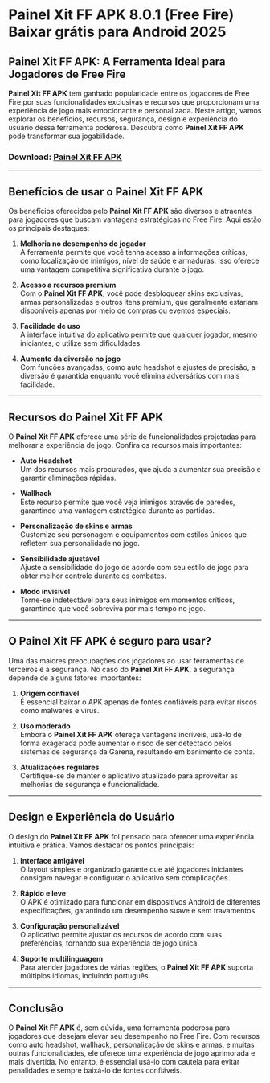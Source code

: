 # Painel Xit FF APK 8.0.1 (Free Fire) Baixar grátis para Android 2025

## **Painel Xit FF APK**: A Ferramenta Ideal para Jogadores de Free Fire

**Painel Xit FF APK** tem ganhado popularidade entre os jogadores de Free Fire por suas funcionalidades exclusivas e recursos que proporcionam uma experiência de jogo mais emocionante e personalizada. Neste artigo, vamos explorar os benefícios, recursos, segurança, design e experiência do usuário dessa ferramenta poderosa. Descubra como **Painel Xit FF APK** pode transformar sua jogabilidade.

### Download: [Painel Xit FF APK](https://tinyurl.com/d8ye3jec)

---

## Benefícios de usar o **Painel Xit FF APK**

Os benefícios oferecidos pelo **Painel Xit FF APK** são diversos e atraentes para jogadores que buscam vantagens estratégicas no Free Fire. Aqui estão os principais destaques:

1. **Melhoria no desempenho do jogador**  
   A ferramenta permite que você tenha acesso a informações críticas, como localização de inimigos, nível de saúde e armaduras. Isso oferece uma vantagem competitiva significativa durante o jogo.

2. **Acesso a recursos premium**  
   Com o **Painel Xit FF APK**, você pode desbloquear skins exclusivas, armas personalizadas e outros itens premium, que geralmente estariam disponíveis apenas por meio de compras ou eventos especiais.

3. **Facilidade de uso**  
   A interface intuitiva do aplicativo permite que qualquer jogador, mesmo iniciantes, o utilize sem dificuldades.

4. **Aumento da diversão no jogo**  
   Com funções avançadas, como auto headshot e ajustes de precisão, a diversão é garantida enquanto você elimina adversários com mais facilidade.

---

## Recursos do **Painel Xit FF APK**

O **Painel Xit FF APK** oferece uma série de funcionalidades projetadas para melhorar a experiência de jogo. Confira os recursos mais importantes:

- **Auto Headshot**  
  Um dos recursos mais procurados, que ajuda a aumentar sua precisão e garantir eliminações rápidas.

- **Wallhack**  
  Este recurso permite que você veja inimigos através de paredes, garantindo uma vantagem estratégica durante as partidas.

- **Personalização de skins e armas**  
  Customize seu personagem e equipamentos com estilos únicos que refletem sua personalidade no jogo.

- **Sensibilidade ajustável**  
  Ajuste a sensibilidade do jogo de acordo com seu estilo de jogo para obter melhor controle durante os combates.

- **Modo invisível**  
  Torne-se indetectável para seus inimigos em momentos críticos, garantindo que você sobreviva por mais tempo no jogo.

---

## O **Painel Xit FF APK** é seguro para usar?

Uma das maiores preocupações dos jogadores ao usar ferramentas de terceiros é a segurança. No caso do **Painel Xit FF APK**, a segurança depende de alguns fatores importantes:

1. **Origem confiável**  
   É essencial baixar o APK apenas de fontes confiáveis para evitar riscos como malwares e vírus.

2. **Uso moderado**  
   Embora o **Painel Xit FF APK** ofereça vantagens incríveis, usá-lo de forma exagerada pode aumentar o risco de ser detectado pelos sistemas de segurança da Garena, resultando em banimento de conta.

3. **Atualizações regulares**  
   Certifique-se de manter o aplicativo atualizado para aproveitar as melhorias de segurança e funcionalidade.

---

## Design e Experiência do Usuário

O design do **Painel Xit FF APK** foi pensado para oferecer uma experiência intuitiva e prática. Vamos destacar os pontos principais:

1. **Interface amigável**  
   O layout simples e organizado garante que até jogadores iniciantes consigam navegar e configurar o aplicativo sem complicações.

2. **Rápido e leve**  
   O APK é otimizado para funcionar em dispositivos Android de diferentes especificações, garantindo um desempenho suave e sem travamentos.

3. **Configuração personalizável**  
   O aplicativo permite ajustar os recursos de acordo com suas preferências, tornando sua experiência de jogo única.

4. **Suporte multilinguagem**  
   Para atender jogadores de várias regiões, o **Painel Xit FF APK** suporta múltiplos idiomas, incluindo português.

---

## Conclusão

O **Painel Xit FF APK** é, sem dúvida, uma ferramenta poderosa para jogadores que desejam elevar seu desempenho no Free Fire. Com recursos como auto headshot, wallhack, personalização de skins e armas, e muitas outras funcionalidades, ele oferece uma experiência de jogo aprimorada e mais divertida. No entanto, é essencial usá-lo com cautela para evitar penalidades e sempre baixá-lo de fontes confiáveis.
